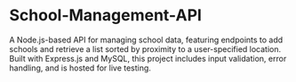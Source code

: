 # School-Management-API
A Node.js-based API for managing school data, featuring endpoints to add schools and retrieve a list sorted by proximity to a user-specified location. Built with Express.js and MySQL, this project includes input validation, error handling, and is hosted for live testing.
